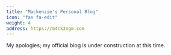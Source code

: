 ```yaml
---
title: "Mackenzie's Personal Blog"
icon: "fas fa-edit"
weight: 4
address: https://m4ck3ngm.com
---
```


My apologies; my official blog is under construction at this time.
